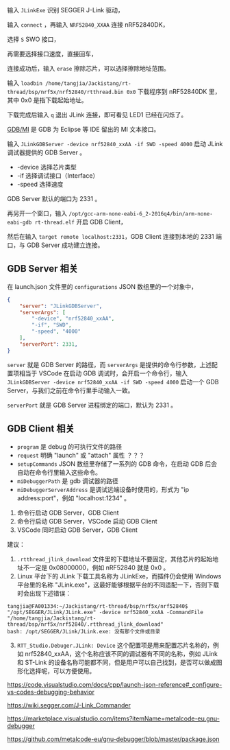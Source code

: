 输入 `JLinkExe` 识别 SEGGER J-Link 驱动，

输入 `connect` ，再输入 `NRF52840_XXAA` 连接 nRF52840DK，

选择 `S` SWO 接口，

再需要选择接口速度，直接回车，

连接成功后，输入 `erase` 擦除芯片，可以选择擦除地址范围。

输入 `loadbin /home/tangjia/Jackistang/rt-thread/bsp/nrf5x/nrf52840/rtthread.bin 0x0` 下载程序到 nRF52840DK 里，其中 0x0 是指下载起始地址。

下载完成后输入 `q` 退出 JLink 连接，即可看见 LED1 已经在闪烁了。





[GDB/MI](https://sourceware.org/gdb/current/onlinedocs/gdb/GDB_002fMI.html#GDB_002fMI) 是 GDB 为 Eclipse 等 IDE 留出的 MI 文本接口。

输入 `JLinkGDBServer -device nrf52840_xxAA -if SWD -speed 4000` 启动 JLink 调试器提供的 GDB Server 。

- -device 选择芯片类型
- -if 选择调试接口（Interface）
- -speed 选择速度

GDB Server 默认的端口为 2331 。

再另开一个窗口，输入 `/opt/gcc-arm-none-eabi-6_2-2016q4/bin/arm-none-eabi-gdb rt-thread.elf` 开启 GDB Client，

然后在输入 `target remote localhost:2331`，GDB Client 连接到本地的 2331 端口，与 GDB Server 成功建立连接。



## GDB Server 相关

在 launch.json 文件里的 `configurations` JSON 数组里的一个对象中，

```json
{
    "server": "JLinkGDBServer",
    "serverArgs": [
        "-device", "nrf52840_xxAA",
        "-if", "SWD",
        "-speed", "4000"
    ],
    "serverPort": 2331,
}
```

`server` 就是 GDB Server 的路径，而 `serverArgs` 是提供的命令行参数，上述配置项相当于 VSCode 在启动 GDB 调试时，会开启一个命令行，输入 `JLinkGDBServer -device nrf52840_xxAA -if SWD -speed 4000` 启动一个 GDB Server，与我们之前在命令行里手动输入一致。

`serverPort` 就是 GDB Server 进程绑定的端口，默认为 2331 。

## GDB Client 相关







- `program` 是 debug 的可执行文件的路径
- `request` 明确 "launch" 或 "attach" 属性 ？？？
- `setupCommands` JSON 数组里存储了一系列的 GDB 命令，在启动 GDB 后会自动在命令行里输入这些命令。
- `miDebuggerPath` 是 gdb 调试器的路径
- `miDebuggerServerAddress` 是调试远端设备时使用的，形式为 "ip address:port"，例如 "localhost:1234" 。





1. 命令行启动 GDB Server，GDB Client
2. 命令行启动 GDB Server，VSCode 启动 GDB Client
3. VSCode 同时启动 GDB Server，GDB Client





建议：

1. `.rtthread_jlink_download` 文件里的下载地址不要固定，其他芯片的起始地址不一定是 0x08000000，例如 nRF52840 就是 0x0 。
2. Linux 平台下的 JLink 下载工具名称为 JLinkExe，而插件仍会使用 Windows 平台里的名称 "JLink.exe"，这最好能够根据平台的不同适配一下，否则下载时会出现下述错误：

```shell
tangjia@FA001334:~/Jackistang/rt-thread/bsp/nrf5x/nrf52840$ "/opt/SEGGER/JLink/JLink.exe" -device nrf52840_xxAA -CommandFile "/home/tangjia/Jackistang/rt-thread/bsp/nrf5x/nrf52840/.rtthread_jlink_download"
bash: /opt/SEGGER/JLink/JLink.exe: 没有那个文件或目录
```

3. `RTT_Studio.Debuger.JLink: Device` 这个配置项是用来配置芯片名称的，例如 nrf52840_xxAA，这个名称应该不同的调试器有不同的名称，例如 JLink 和 ST-Link 的设备名称可能都不同，但是用户可以自己找到，是否可以做成图形化选择呢，可以方便使用。



https://code.visualstudio.com/docs/cpp/launch-json-reference#_configure-vs-codes-debugging-behavior

https://wiki.segger.com/J-Link_Commander

https://marketplace.visualstudio.com/items?itemName=metalcode-eu.gnu-debugger

https://github.com/metalcode-eu/gnu-debugger/blob/master/package.json